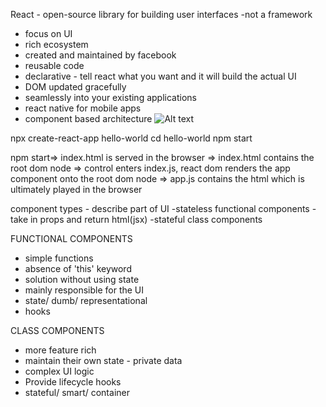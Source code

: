 React - open-source library for building user interfaces -not a framework 

- focus on UI
- rich ecosystem 
- created and maintained by facebook 
- reusable code
- declarative - tell react what you want and it will build the actual UI
- DOM updated gracefully 
- seamlessly into your existing applications
- react native for mobile apps 
- component based architecture ![Alt text](01.PNG)

 npx create-react-app hello-world
 cd hello-world
 npm start 

 npm start=> index.html is served in the browser => index.html contains the root dom node => control enters index.js, react dom renders the app component onto the root dom node => app.js contains the html which is ultimately played in the browser 

 component types - describe part of UI
 -stateless functional components - take in props and return html(jsx)
 -stateful class components

FUNCTIONAL COMPONENTS
- simple functions 
- absence of 'this' keyword
- solution without using state
- mainly responsible for the UI 
- state/ dumb/ representational
- hooks 

CLASS COMPONENTS 
- more feature rich 
- maintain their own state - private data
- complex UI logic
- Provide lifecycle hooks 
- stateful/ smart/ container 